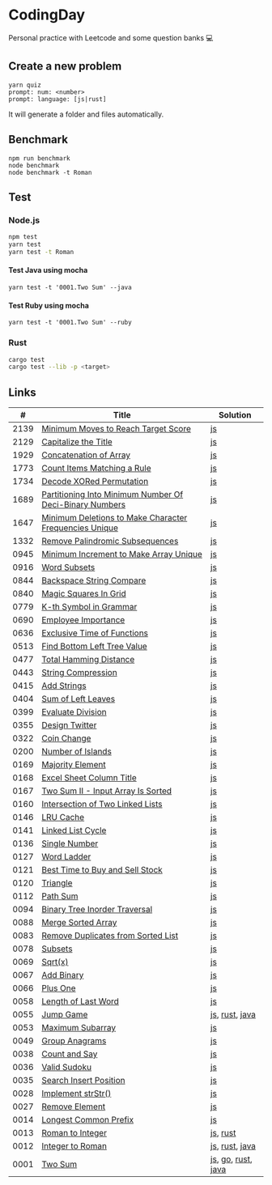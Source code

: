 # CodingDay
 Personal practice with Leetcode and some question banks 💻

## Create a new problem

```
yarn quiz
prompt: num: <number>
prompt: language: [js|rust]
```

It will generate a folder and files automatically.

## Benchmark

```
npm run benchmark
node benchmark
node benchmark -t Roman
```

## Test

### Node.js

```sh
npm test
yarn test
yarn test -t Roman
```

#### Test Java using mocha

```
yarn test -t '0001.Two Sum' --java
```

#### Test Ruby using mocha

```
yarn test -t '0001.Two Sum' --ruby
```

### Rust

```sh
cargo test
cargo test --lib -p <target>
```

## Links
|#|Title|Solution|
|---|---|---|
|2139|[Minimum Moves to Reach Target Score](https://github.com/CarbonKuo/CodingDay/tree/main/LeetCode/2139.Minimum%20Moves%20to%20Reach%20Target%20Score)|[js](https://github.com/CarbonKuo/CodingDay/tree/main/LeetCode/2139.Minimum%20Moves%20to%20Reach%20Target%20Score/index.js)|
|2129|[Capitalize the Title](https://github.com/CarbonKuo/CodingDay/tree/main/LeetCode/2129.Capitalize%20the%20Title)|[js](https://github.com/CarbonKuo/CodingDay/tree/main/LeetCode/2129.Capitalize%20the%20Title/index.js)|
|1929|[Concatenation of Array](https://github.com/CarbonKuo/CodingDay/tree/main/LeetCode/1929.Concatenation%20of%20Array)|[js](https://github.com/CarbonKuo/CodingDay/tree/main/LeetCode/1929.Concatenation%20of%20Array/index.js)|
|1773|[Count Items Matching a Rule](https://github.com/CarbonKuo/CodingDay/tree/main/LeetCode/1773.Count%20Items%20Matching%20a%20Rule)|[js](https://github.com/CarbonKuo/CodingDay/tree/main/LeetCode/1773.Count%20Items%20Matching%20a%20Rule/index.js)|
|1734|[Decode XORed Permutation](https://github.com/CarbonKuo/CodingDay/tree/main/LeetCode/1734.Decode%20XORed%20Permutation)|[js](https://github.com/CarbonKuo/CodingDay/tree/main/LeetCode/1734.Decode%20XORed%20Permutation/index.js)|
|1689|[Partitioning Into Minimum Number Of Deci-Binary Numbers](https://github.com/CarbonKuo/CodingDay/tree/main/LeetCode/1689.Partitioning%20Into%20Minimum%20Number%20Of%20Deci-Binary%20Numbers)|[js](https://github.com/CarbonKuo/CodingDay/tree/main/LeetCode/1689.Partitioning%20Into%20Minimum%20Number%20Of%20Deci-Binary%20Numbers/index.js)|
|1647|[Minimum Deletions to Make Character Frequencies Unique](https://github.com/CarbonKuo/CodingDay/tree/main/LeetCode/1647.Minimum%20Deletions%20to%20Make%20Character%20Frequencies%20Unique)|[js](https://github.com/CarbonKuo/CodingDay/tree/main/LeetCode/1647.Minimum%20Deletions%20to%20Make%20Character%20Frequencies%20Unique/index.js)|
|1332|[Remove Palindromic Subsequences](https://github.com/CarbonKuo/CodingDay/tree/main/LeetCode/1332.Remove%20Palindromic%20Subsequences)|[js](https://github.com/CarbonKuo/CodingDay/tree/main/LeetCode/1332.Remove%20Palindromic%20Subsequences/index.js)|
|0945|[Minimum Increment to Make Array Unique](https://github.com/CarbonKuo/CodingDay/tree/main/LeetCode/0945.Minimum%20Increment%20to%20Make%20Array%20Unique)|[js](https://github.com/CarbonKuo/CodingDay/tree/main/LeetCode/0945.Minimum%20Increment%20to%20Make%20Array%20Unique/index.js)|
|0916|[Word Subsets](https://github.com/CarbonKuo/CodingDay/tree/main/LeetCode/0916.Word%20Subsets)|[js](https://github.com/CarbonKuo/CodingDay/tree/main/LeetCode/0916.Word%20Subsets/index.js)|
|0844|[Backspace String Compare](https://github.com/CarbonKuo/CodingDay/tree/main/LeetCode/0844.Backspace%20String%20Compare)|[js](https://github.com/CarbonKuo/CodingDay/tree/main/LeetCode/0844.Backspace%20String%20Compare/index.js)|
|0840|[Magic Squares In Grid](https://github.com/CarbonKuo/CodingDay/tree/main/LeetCode/0840.Magic%20Squares%20In%20Grid)|[js](https://github.com/CarbonKuo/CodingDay/tree/main/LeetCode/0840.Magic%20Squares%20In%20Grid/index.js)|
|0779|[K-th Symbol in Grammar](https://github.com/CarbonKuo/CodingDay/tree/main/LeetCode/0779.K-th%20Symbol%20in%20Grammar)|[js](https://github.com/CarbonKuo/CodingDay/tree/main/LeetCode/0779.K-th%20Symbol%20in%20Grammar/index.js)|
|0690|[Employee Importance](https://github.com/CarbonKuo/CodingDay/tree/main/LeetCode/0690.Employee%20Importance)|[js](https://github.com/CarbonKuo/CodingDay/tree/main/LeetCode/0690.Employee%20Importance/index.js)|
|0636|[Exclusive Time of Functions](https://github.com/CarbonKuo/CodingDay/tree/main/LeetCode/0636.Exclusive%20Time%20of%20Functions)|[js](https://github.com/CarbonKuo/CodingDay/tree/main/LeetCode/0636.Exclusive%20Time%20of%20Functions/index.js)|
|0513|[Find Bottom Left Tree Value](https://github.com/CarbonKuo/CodingDay/tree/main/LeetCode/0513.Find%20Bottom%20Left%20Tree%20Value)|[js](https://github.com/CarbonKuo/CodingDay/tree/main/LeetCode/0513.Find%20Bottom%20Left%20Tree%20Value/index.js)|
|0477|[Total Hamming Distance](https://github.com/CarbonKuo/CodingDay/tree/main/LeetCode/0477.Total%20Hamming%20Distance)|[js](https://github.com/CarbonKuo/CodingDay/tree/main/LeetCode/0477.Total%20Hamming%20Distance/index.js)|
|0443|[String Compression](https://github.com/CarbonKuo/CodingDay/tree/main/LeetCode/0443.String%20Compression)|[js](https://github.com/CarbonKuo/CodingDay/tree/main/LeetCode/0443.String%20Compression/index.js)|
|0415|[Add Strings](https://github.com/CarbonKuo/CodingDay/tree/main/LeetCode/0415.Add%20Strings)|[js](https://github.com/CarbonKuo/CodingDay/tree/main/LeetCode/0415.Add%20Strings/index.js)|
|0404|[Sum of Left Leaves](https://github.com/CarbonKuo/CodingDay/tree/main/LeetCode/0404.Sum%20of%20Left%20Leaves)|[js](https://github.com/CarbonKuo/CodingDay/tree/main/LeetCode/0404.Sum%20of%20Left%20Leaves/index.js)|
|0399|[Evaluate Division](https://github.com/CarbonKuo/CodingDay/tree/main/LeetCode/0399.Evaluate%20Division)|[js](https://github.com/CarbonKuo/CodingDay/tree/main/LeetCode/0399.Evaluate%20Division/index.js)|
|0355|[Design Twitter](https://github.com/CarbonKuo/CodingDay/tree/main/LeetCode/0355.Design%20Twitter)|[js](https://github.com/CarbonKuo/CodingDay/tree/main/LeetCode/0355.Design%20Twitter/index.js)|
|0322|[Coin Change](https://github.com/CarbonKuo/CodingDay/tree/main/LeetCode/0322.Coin%20Change)|[js](https://github.com/CarbonKuo/CodingDay/tree/main/LeetCode/0322.Coin%20Change/index.js)|
|0200|[Number of Islands](https://github.com/CarbonKuo/CodingDay/tree/main/LeetCode/0200.Number%20of%20Islands)|[js](https://github.com/CarbonKuo/CodingDay/tree/main/LeetCode/0200.Number%20of%20Islands/index.js)|
|0169|[Majority Element](https://github.com/CarbonKuo/CodingDay/tree/main/LeetCode/0169.Majority%20Element)|[js](https://github.com/CarbonKuo/CodingDay/tree/main/LeetCode/0169.Majority%20Element/index.js)|
|0168|[Excel Sheet Column Title](https://github.com/CarbonKuo/CodingDay/tree/main/LeetCode/0168.Excel%20Sheet%20Column%20Title)|[js](https://github.com/CarbonKuo/CodingDay/tree/main/LeetCode/0168.Excel%20Sheet%20Column%20Title/index.js)|
|0167|[Two Sum II - Input Array Is Sorted](https://github.com/CarbonKuo/CodingDay/tree/main/LeetCode/0167.Two%20Sum%20II%20-%20Input%20Array%20Is%20Sorted)|[js](https://github.com/CarbonKuo/CodingDay/tree/main/LeetCode/0167.Two%20Sum%20II%20-%20Input%20Array%20Is%20Sorted/index.js)|
|0160|[Intersection of Two Linked Lists](https://github.com/CarbonKuo/CodingDay/tree/main/LeetCode/0160.Intersection%20of%20Two%20Linked%20Lists)|[js](https://github.com/CarbonKuo/CodingDay/tree/main/LeetCode/0160.Intersection%20of%20Two%20Linked%20Lists/index.js)|
|0146|[LRU Cache](https://github.com/CarbonKuo/CodingDay/tree/main/LeetCode/0146.LRU%20Cache)|[js](https://github.com/CarbonKuo/CodingDay/tree/main/LeetCode/0146.LRU%20Cache/index.js)|
|0141|[Linked List Cycle](https://github.com/CarbonKuo/CodingDay/tree/main/LeetCode/0141.Linked%20List%20Cycle)|[js](https://github.com/CarbonKuo/CodingDay/tree/main/LeetCode/0141.Linked%20List%20Cycle/index.js)|
|0136|[Single Number](https://github.com/CarbonKuo/CodingDay/tree/main/LeetCode/0136.Single%20Number)|[js](https://github.com/CarbonKuo/CodingDay/tree/main/LeetCode/0136.Single%20Number/index.js)|
|0127|[Word Ladder](https://github.com/CarbonKuo/CodingDay/tree/main/LeetCode/0127.Word%20Ladder)|[js](https://github.com/CarbonKuo/CodingDay/tree/main/LeetCode/0127.Word%20Ladder/index.js)|
|0121|[Best Time to Buy and Sell Stock](https://github.com/CarbonKuo/CodingDay/tree/main/LeetCode/0121.Best%20Time%20to%20Buy%20and%20Sell%20Stock)|[js](https://github.com/CarbonKuo/CodingDay/tree/main/LeetCode/0121.Best%20Time%20to%20Buy%20and%20Sell%20Stock/index.js)|
|0120|[Triangle](https://github.com/CarbonKuo/CodingDay/tree/main/LeetCode/0120.Triangle)|[js](https://github.com/CarbonKuo/CodingDay/tree/main/LeetCode/0120.Triangle/index.js)|
|0112|[Path Sum](https://github.com/CarbonKuo/CodingDay/tree/main/LeetCode/0112.Path%20Sum)|[js](https://github.com/CarbonKuo/CodingDay/tree/main/LeetCode/0112.Path%20Sum/index.js)|
|0094|[Binary Tree Inorder Traversal](https://github.com/CarbonKuo/CodingDay/tree/main/LeetCode/0094.Binary%20Tree%20Inorder%20Traversal)|[js](https://github.com/CarbonKuo/CodingDay/tree/main/LeetCode/0094.Binary%20Tree%20Inorder%20Traversal/index.js)|
|0088|[Merge Sorted Array](https://github.com/CarbonKuo/CodingDay/tree/main/LeetCode/0088.Merge%20Sorted%20Array)|[js](https://github.com/CarbonKuo/CodingDay/tree/main/LeetCode/0088.Merge%20Sorted%20Array/index.js)|
|0083|[Remove Duplicates from Sorted List](https://github.com/CarbonKuo/CodingDay/tree/main/LeetCode/0083.Remove%20Duplicates%20from%20Sorted%20List)|[js](https://github.com/CarbonKuo/CodingDay/tree/main/LeetCode/0083.Remove%20Duplicates%20from%20Sorted%20List/index.js)|
|0078|[Subsets](https://github.com/CarbonKuo/CodingDay/tree/main/LeetCode/0078.Subsets)|[js](https://github.com/CarbonKuo/CodingDay/tree/main/LeetCode/0078.Subsets/index.js)|
|0069|[Sqrt(x)](https://github.com/CarbonKuo/CodingDay/tree/main/LeetCode/0069.Sqrt(x))|[js](https://github.com/CarbonKuo/CodingDay/tree/main/LeetCode/0069.Sqrt(x)/index.js)|
|0067|[Add Binary](https://github.com/CarbonKuo/CodingDay/tree/main/LeetCode/0067.Add%20Binary)|[js](https://github.com/CarbonKuo/CodingDay/tree/main/LeetCode/0067.Add%20Binary/index.js)|
|0066|[Plus One](https://github.com/CarbonKuo/CodingDay/tree/main/LeetCode/0066.Plus%20One)|[js](https://github.com/CarbonKuo/CodingDay/tree/main/LeetCode/0066.Plus%20One/index.js)|
|0058|[Length of Last Word](https://github.com/CarbonKuo/CodingDay/tree/main/LeetCode/0058.Length%20of%20Last%20Word)|[js](https://github.com/CarbonKuo/CodingDay/tree/main/LeetCode/0058.Length%20of%20Last%20Word/index.js)|
|0055|[Jump Game](https://github.com/CarbonKuo/CodingDay/tree/main/LeetCode/0055.Jump%20Game)|[js](https://github.com/CarbonKuo/CodingDay/tree/main/LeetCode/0055.Jump%20Game/index.js), [rust](https://github.com/CarbonKuo/CodingDay/tree/main/LeetCode/0055.Jump%20Game/solution.rs), [java](https://github.com/CarbonKuo/CodingDay/tree/main/LeetCode/0055.Jump%20Game/Solution.java)|
|0053|[Maximum Subarray](https://github.com/CarbonKuo/CodingDay/tree/main/LeetCode/0053.Maximum%20Subarray)|[js](https://github.com/CarbonKuo/CodingDay/tree/main/LeetCode/0053.Maximum%20Subarray/index.js)|
|0049|[Group Anagrams](https://github.com/CarbonKuo/CodingDay/tree/main/LeetCode/0049.Group%20Anagrams)|[js](https://github.com/CarbonKuo/CodingDay/tree/main/LeetCode/0049.Group%20Anagrams/index.js)|
|0038|[Count and Say](https://github.com/CarbonKuo/CodingDay/tree/main/LeetCode/0038.Count%20and%20Say)|[js](https://github.com/CarbonKuo/CodingDay/tree/main/LeetCode/0038.Count%20and%20Say/index.js)|
|0036|[Valid Sudoku](https://github.com/CarbonKuo/CodingDay/tree/main/LeetCode/0036.Valid%20Sudoku)|[js](https://github.com/CarbonKuo/CodingDay/tree/main/LeetCode/0036.Valid%20Sudoku/index.js)|
|0035|[Search Insert Position](https://github.com/CarbonKuo/CodingDay/tree/main/LeetCode/0035.Search%20Insert%20Position)|[js](https://github.com/CarbonKuo/CodingDay/tree/main/LeetCode/0035.Search%20Insert%20Position/index.js)|
|0028|[Implement strStr()](https://github.com/CarbonKuo/CodingDay/tree/main/LeetCode/0028.Implement%20strStr())|[js](https://github.com/CarbonKuo/CodingDay/tree/main/LeetCode/0028.Implement%20strStr()/index.js)|
|0027|[Remove Element](https://github.com/CarbonKuo/CodingDay/tree/main/LeetCode/0027.Remove%20Element)|[js](https://github.com/CarbonKuo/CodingDay/tree/main/LeetCode/0027.Remove%20Element/index.js)|
|0014|[Longest Common Prefix](https://github.com/CarbonKuo/CodingDay/tree/main/LeetCode/0014.Longest%20Common%20Prefix)|[js](https://github.com/CarbonKuo/CodingDay/tree/main/LeetCode/0014.Longest%20Common%20Prefix/index.js)|
|0013|[Roman to Integer](https://github.com/CarbonKuo/CodingDay/tree/main/LeetCode/0013.Roman%20to%20Integer)|[js](https://github.com/CarbonKuo/CodingDay/tree/main/LeetCode/0013.Roman%20to%20Integer/index.js), [rust](https://github.com/CarbonKuo/CodingDay/tree/main/LeetCode/0013.Roman%20to%20Integer/solution.rs)|
|0012|[Integer to Roman](https://github.com/CarbonKuo/CodingDay/tree/main/LeetCode/0012.Integer%20to%20Roman)|[js](https://github.com/CarbonKuo/CodingDay/tree/main/LeetCode/0012.Integer%20to%20Roman/index.js), [rust](https://github.com/CarbonKuo/CodingDay/tree/main/LeetCode/0012.Integer%20to%20Roman/solution.rs), [java](https://github.com/CarbonKuo/CodingDay/tree/main/LeetCode/0012.Integer%20to%20Roman/Solution.java)|
|0001|[Two Sum](https://github.com/CarbonKuo/CodingDay/tree/main/LeetCode/0001.Two%20Sum)|[js](https://github.com/CarbonKuo/CodingDay/tree/main/LeetCode/0001.Two%20Sum/index.js), [go](https://github.com/CarbonKuo/CodingDay/tree/main/LeetCode/0001.Two%20Sum/solution.go), [rust](https://github.com/CarbonKuo/CodingDay/tree/main/LeetCode/0001.Two%20Sum/solution.rs), [java](https://github.com/CarbonKuo/CodingDay/tree/main/LeetCode/0001.Two%20Sum/Solution.java)|